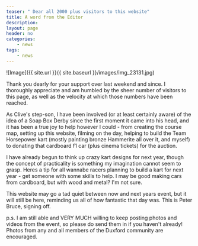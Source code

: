 ```yaml
---
teaser: " Dear all 2000 plus visitors to this website"
title: A word from the Editor
description:
layout: page
header: no
categories:
    - news
tags:
    - news
---
```


![Image]({{ site.url }}{{ site.baseurl }}/images/img_23131.jpg)

Thank you dearly for your support over last weekend and since. I thoroughly appreciate and am humbled by the sheer number of visitors to this page, as well as the velocity at which those numbers have been reached.

As Clive's step-son, I have been involved (or at least certainly aware) of the idea of a Soap Box Derby since the first moment it came into his head, and it has been a true joy to help however I could - from creating the course map, setting up this website, filming on the day, helping to build the Team Horsepower kart (mostly painting bronze Hammerite all over it, and myself) to donating that cardboard f1 car (plus cinema tickets) for the auction.

I have already begun to think up crazy kart designs for next year, though the concept of practicality is something my imagination cannot seem to grasp. Heres a tip for all wannabe racers planning to build a kart for next year - get someone with some skills to help. I may be good making cars from cardboard, but with wood and metal? I'm not sure.

This website may go a tad quiet between now and next years event, but it will still be here, reminding us all of how fantastic that day was. This is Peter Bruce, signing off.

p.s. I am still able and VERY MUCH willing to keep posting photos and videos from the event, so please do send them in if you haven't already! Photos from any and all members of the Duxford community are encouraged.
